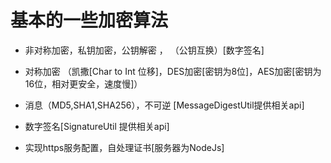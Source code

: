 # 基本的一些加密算法

- 非对称加密，私钥加密，公钥解密 ， （公钥互换）[数字签名]

- 对称加密 （凯撒[Char to Int 位移]，DES加密[密钥为8位]，AES加密[密钥为16位，相对更安全，速度慢]）

- 消息（MD5,SHA1,SHA256），不可逆 [MessageDigestUtil提供相关api]

- 数字签名[SignatureUtil 提供相关api]

- 实现https服务配置，自处理证书[服务器为NodeJs]